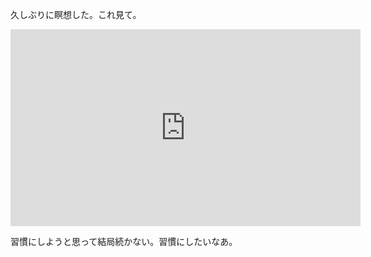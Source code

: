 久しぶりに瞑想した。これ見て。

<iframe width="560" height="315" src="https://www.youtube.com/embed/ZUKISC5mICU" title="YouTube video player" frameborder="0" allow="accelerometer; autoplay; clipboard-write; encrypted-media; gyroscope; picture-in-picture" allowfullscreen></iframe>

習慣にしようと思って結局続かない。習慣にしたいなあ。
